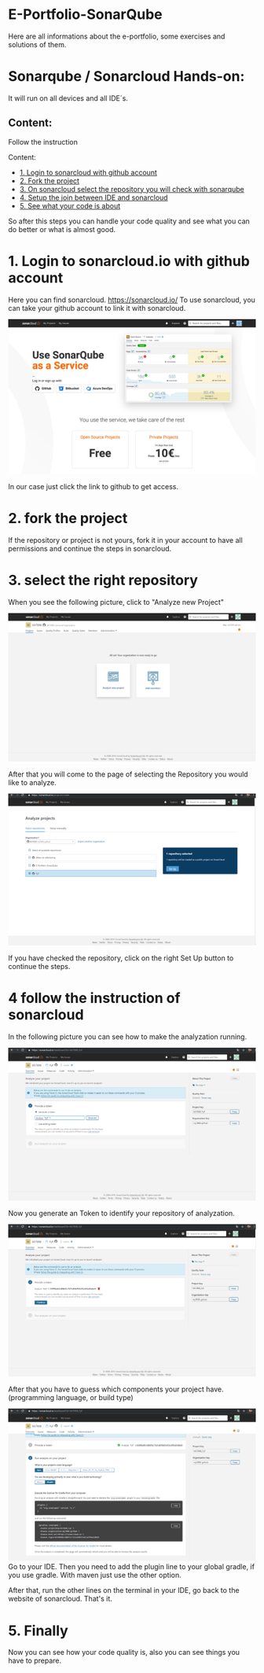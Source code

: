 # E-Portfolio-SonarQube

Here are all informations about the e-portfolio, some exercises and solutions of them.

# Sonarqube / Sonarcloud Hands-on:

It will run on all devices and all IDE´s.

## Content:

Follow the instruction

Content:
- [1. Login to sonarcloud with github account](#1-login-to-sonarcloud-with-github-account)
- [2. Fork the project](#2-fork-the-project)
- [3. On sonarcloud select the repository you will check with sonarqube](#3-on-sonarcloud-select-the-repository-you-will-check-with-sonarqube)
- [4. Setup the join between IDE and sonarcloud](#4-setup-the-join-between-IDE-and-sonarcloud)
- [5. See what your code is about](#5-see-what-your-code-is-about)

So after this steps you can handle your code quality and see what you can do better or what is almost good.

# 1. Login to sonarcloud.io with github account

Here you can find sonarcloud. https://sonarcloud.io/ 
To use sonarcloud, you can take your github account to link it with sonarcloud. 

![Login](images/login.jpeg)

In our case just click the link to github to get access.

# 2. fork the project

If the repository or project is not yours, fork it in your account to have all permissions and continue the steps in sonarcloud.

# 3. select the right repository

When you see the following picture, click to "Analyze new Project" 

![Log-in](images/Screenshot3.png)

After that you will come to the page of selecting the Repository you would like to analyze.

![Log-in](images/Screenshot4.png)

If you have checked the repository, click on the right Set Up button to continue the steps. 

# 4 follow the instruction of sonarcloud

In the following picture you can see how to make the analyzation running. 

![Log-in](images/Screenshot5.png)

Now you generate an Token to identify your repository of analyzation.

![Log-in](images/Screenshot7.png)

After that you have to guess which components your project have. (programming language, or build type)

![Log-in](images/Screenshot8.png)
Go to your IDE.
Then you need to add the plugin line to your global gradle, if you use gradle. With maven just use the other option.

After that, run the other lines on the terminal in your IDE, go back to the website of sonarcloud.
That's it. 

# 5. Finally
Now you can see how your code quality is, also you can see things you have to prepare.

